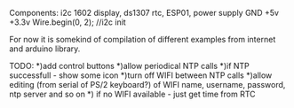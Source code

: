 Components: i2c 1602 display, ds1307 rtc, ESP01, power supply GND +5v +3.3v
  Wire.begin(0, 2); //i2c init
  
  For now it is somekind of compilation of different examples from internet and arduino library.
  
  TODO:
  *)add control buttons 
  *)allow periodical NTP calls
  *)if NTP successfull - show some icon
  *)turn off WIFI between NTP calls
  *)allow editing (from serial of PS/2 keyboard?) of WIFI name, username, password, ntp server and so on
  *) if no WIFI available - just get time from RTC
  
